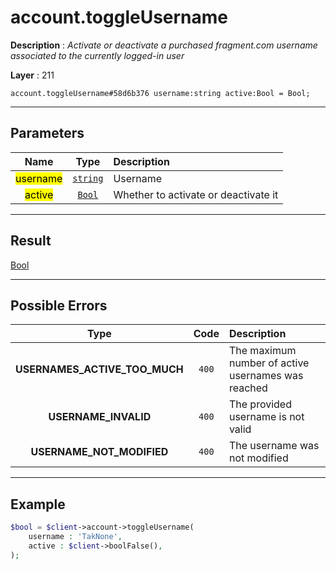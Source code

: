 # account.toggleUsername

**Description** : *Activate or deactivate a purchased fragment.com username associated to the currently logged-in user*

**Layer** : 211

```tl
account.toggleUsername#58d6b376 username:string active:Bool = Bool;
```

---

## Parameters

| Name | Type | Description |
| :---: | :---: | :--- |
| <mark>username</mark> | [`string`](type/string) | Username |
| <mark>active</mark> | [`Bool`](type/Bool) | Whether to activate or deactivate it |

---

## Result

[Bool](type/Bool)

---

## Possible Errors

| Type | Code | Description |
| :---: | :---: | :--- |
| **USERNAMES_ACTIVE_TOO_MUCH** | `400` | The maximum number of active usernames was reached |
| **USERNAME_INVALID** | `400` | The provided username is not valid |
| **USERNAME_NOT_MODIFIED** | `400` | The username was not modified |

---

## Example

```php
$bool = $client->account->toggleUsername(
	username : 'TakNone',
	active : $client->boolFalse(),
);
```